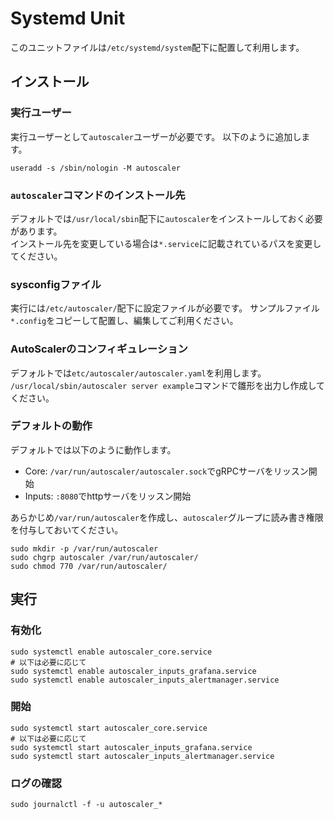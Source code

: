 # Systemd Unit

このユニットファイルは`/etc/systemd/system`配下に配置して利用します。

## インストール

### 実行ユーザー

実行ユーザーとして`autoscaler`ユーザーが必要です。
以下のように追加します。  

    useradd -s /sbin/nologin -M autoscaler

### `autoscaler`コマンドのインストール先

デフォルトでは`/usr/local/sbin`配下に`autoscaler`をインストールしておく必要があります。  
インストール先を変更している場合は`*.service`に記載されているパスを変更してください。  

### sysconfigファイル

実行には`/etc/autoscaler/`配下に設定ファイルが必要です。
サンプルファイル`*.config`をコピーして配置し、編集してご利用ください。  

### AutoScalerのコンフィギュレーション

デフォルトでは`etc/autoscaler/autoscaler.yaml`を利用します。  
`/usr/local/sbin/autoscaler server example`コマンドで雛形を出力し作成してください。  

### デフォルトの動作

デフォルトでは以下のように動作します。

- Core: `/var/run/autoscaler/autoscaler.sock`でgRPCサーバをリッスン開始
- Inputs: `:8080`でhttpサーバをリッスン開始

あらかじめ`/var/run/autoscaler`を作成し、`autoscaler`グループに読み書き権限を付与しておいてください。

    sudo mkdir -p /var/run/autoscaler
    sudo chgrp autoscaler /var/run/autoscaler/
    sudo chmod 770 /var/run/autoscaler/

## 実行

### 有効化

    sudo systemctl enable autoscaler_core.service
    # 以下は必要に応じて
    sudo systemctl enable autoscaler_inputs_grafana.service
    sudo systemctl enable autoscaler_inputs_alertmanager.service

### 開始

    sudo systemctl start autoscaler_core.service
    # 以下は必要に応じて
    sudo systemctl start autoscaler_inputs_grafana.service
    sudo systemctl start autoscaler_inputs_alertmanager.service

### ログの確認

    sudo journalctl -f -u autoscaler_*
